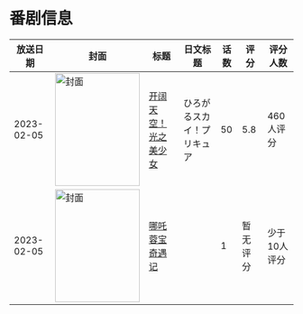 # 番剧信息

|放送日期|封面|标题|日文标题|话数|评分|评分人数|
|---|---|---|---|---|---|---|
|2023-02-05|<img src="//lain.bgm.tv/pic/cover/c/38/8e/409323_8axt1.jpg" alt="封面" style="width:150px;height:200px;object-fit:cover;">|[开阔天空！光之美少女](https://bangumi.tv/subject/409323)|ひろがるスカイ！プリキュア|50|5.8|460人评分|
|2023-02-05|<img src="//lain.bgm.tv/pic/cover/c/d7/28/419286_0WqG1.jpg" alt="封面" style="width:150px;height:200px;object-fit:cover;">|[哪吒蓉宝奇遇记](https://bangumi.tv/subject/419286)||1|暂无评分|少于10人评分|
